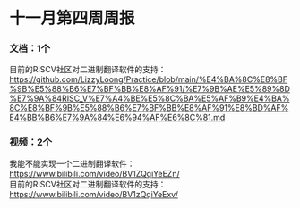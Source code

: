 # 十一月第四周周报

### 文档：1个
目前的RISCV社区对二进制翻译软件的支持：https://github.com/LizzyLoong/Practice/blob/main/%E4%BA%8C%E8%BF%9B%E5%88%B6%E7%BF%BB%E8%AF%91/%E7%9B%AE%E5%89%8D%E7%9A%84RISC_V%E7%A4%BE%E5%8C%BA%E5%AF%B9%E4%BA%8C%E8%BF%9B%E5%88%B6%E7%BF%BB%E8%AF%91%E8%BD%AF%E4%BB%B6%E7%9A%84%E6%94%AF%E6%8C%81.md   




### 视频：2个
我能不能实现一个二进制翻译软件：https://www.bilibili.com/video/BV1ZQqiYeEZn/   
目前的RISCV社区对二进制翻译软件的支持：https://www.bilibili.com/video/BV1zQqiYeExv/   






